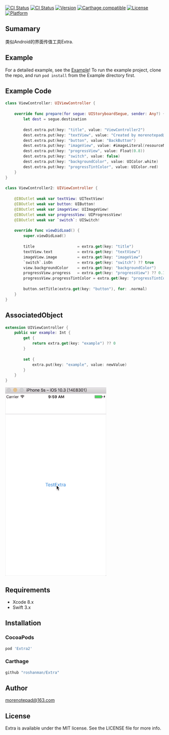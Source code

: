
[![CI Status](https://img.shields.io/travis/rust-lang/rust.svg)]()
[![CI Status](https://img.shields.io/badge/Swift-3.1-orange.svg)](https://swift.org/)
[![Version](https://img.shields.io/cocoapods/v/Extra2.svg?style=flat)](http://cocoapods.org/pods/Extra)
[![Carthage compatible](https://img.shields.io/badge/Carthage-compatible-4BC51D.svg?style=flat)](https://github.com/Carthage/Carthage)
[![License](https://img.shields.io/cocoapods/l/Extra.svg?style=flat)](http://cocoapods.org/pods/Extra)
[![Platform](https://img.shields.io/cocoapods/p/Extra.svg?style=flat)](http://cocoapods.org/pods/Extra)

## Sumamary
类似Android的界面传值工具Extra.

## Example

For a detailed example, see the [Example](https://github.com/roshanman/Extra/tree/master/Example)!
To run the example project, clone the repo, and run `pod install` from the Example directory first.

## Example Code
```swift
class ViewController: UIViewController {

    override func prepare(for segue: UIStoryboardSegue, sender: Any?) {
        let dest = segue.destination
        
        dest.extra.put(key: "title", value: "ViewController2")
        dest.extra.put(key: "textView", value: "Created by morenotepad@163.com")
        dest.extra.put(key: "button", value: "BackButton")
        dest.extra.put(key: "imageView", value: #imageLiteral(resourceName: "button.png"))
        dest.extra.put(key: "progressView", value: Float(0.8))
        dest.extra.put(key: "switch", value: false)
        dest.extra.put(key: "backgroundColor", value: UIColor.white)
        dest.extra.put(key: "progressTintColor", value: UIColor.red)
    }
}

class ViewController2: UIViewController {
    
    @IBOutlet weak var textView: UITextView!
    @IBOutlet weak var button: UIButton!
    @IBOutlet weak var imageView: UIImageView!
    @IBOutlet weak var progressView: UIProgressView!
    @IBOutlet weak var `switch`: UISwitch!
    
    override func viewDidLoad() {
        super.viewDidLoad()
        
        title                   = extra.get(key: "title")
        textView.text           = extra.get(key: "textView")
        imageView.image         = extra.get(key: "imageView")
        `switch`.isOn           = extra.get(key: "switch") ?? true
        view.backgroundColor    = extra.get(key: "backgroundColor")
        progressView.progress   = extra.get(key: "progressView") ?? 0.1
        progressView.progressTintColor = extra.get(key: "progressTintColor")

        button.setTitle(extra.get(key: "button"), for: .normal)
    }
}
```

## AssociatedObject
```swift
extension UIViewController {
    public var example: Int {
        get {
            return extra.get(key: "example") ?? 0
        }
        
        set {
            extra.put(key: "example", value: newValue)
        }
    }
}
```

![""](https://github.com/roshanman/Extra/blob/master/ScreenShot.gif)

## Requirements

* Xcode 8.x
* Swift 3.x

## Installation

### CocoaPods

```ruby
pod 'Extra2'
```

### Carthage

```ruby
github "roshanman/Extra"
```

## Author

morenotepad@163.com

## License

Extra is available under the MIT license. See the LICENSE file for more info.
